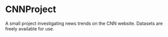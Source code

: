 # CNNProject

A small project investigating news trends on the CNN website. Datasets are freely available for use. 
